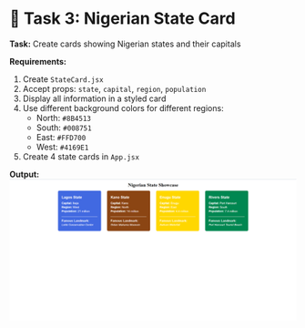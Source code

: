 # 🎯 Task 3: Nigerian State Card

**Task:** Create cards showing Nigerian states and their capitals

**Requirements:**
1. Create `StateCard.jsx`
2. Accept props: `state`, `capital`, `region`, `population`
3. Display all information in a styled card
4. Use different background colors for different regions:
   - North: `#8B4513`
   - South: `#008751`
   - East: `#FFD700`
   - West: `#4169E1`
5. Create 4 state cards in `App.jsx`

**Output:**
![alt text](<Screenshot 2025-10-19 222923.png>)